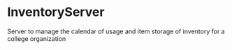 # InventoryServer
Server to manage the calendar of usage and item storage of inventory for a college organization
